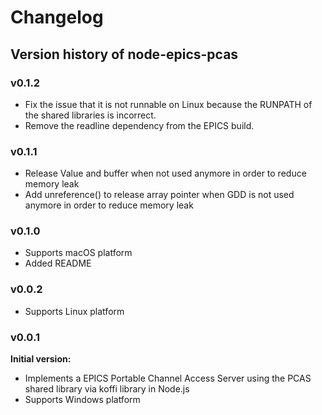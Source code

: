 # Changelog

## Version history of node-epics-pcas

### v0.1.2

- Fix the issue that it is not runnable on Linux because the RUNPATH of the shared libraries is incorrect.
- Remove the readline dependency from the EPICS build.

### v0.1.1

- Release Value and buffer when not used anymore in order to reduce memory leak
- Add unreference() to release array pointer when GDD is not used anymore in order to reduce memory leak

### v0.1.0

- Supports macOS platform
- Added README

### v0.0.2

- Supports Linux platform

### v0.0.1

**Initial version:**

- Implements a EPICS Portable Channel Access Server using the PCAS shared library via koffi library in Node.js
- Supports Windows platform